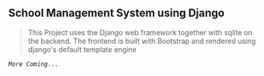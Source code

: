 ## **School Management System using Django**

> This Project uses the Django web framework together with sqlite on the backend. The frontend is built with Bootstrap and rendered using django's default template engine

_`More Coming...`_
